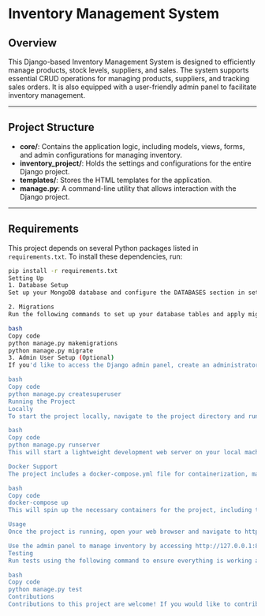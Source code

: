 # Inventory Management System

## Overview

This Django-based Inventory Management System is designed to efficiently manage products, stock levels, suppliers, and sales. The system supports essential CRUD operations for managing products, suppliers, and tracking sales orders. It is also equipped with a user-friendly admin panel to facilitate inventory management.

---

## Project Structure

- **core/**: Contains the application logic, including models, views, forms, and admin configurations for managing inventory.
- **inventory_project/**: Holds the settings and configurations for the entire Django project.
- **templates/**: Stores the HTML templates for the application.
- **manage.py**: A command-line utility that allows interaction with the Django project.

---

## Requirements

This project depends on several Python packages listed in `requirements.txt`. To install these dependencies, run:

```bash
pip install -r requirements.txt
Setting Up
1. Database Setup
Set up your MongoDB database and configure the DATABASES section in settings.py accordingly to connect to your MongoDB instance.

2. Migrations
Run the following commands to set up your database tables and apply migrations:

bash
Copy code
python manage.py makemigrations
python manage.py migrate
3. Admin User Setup (Optional)
If you'd like to access the Django admin panel, create an administrator user:

bash
Copy code
python manage.py createsuperuser
Running the Project
Locally
To start the project locally, navigate to the project directory and run:

bash
Copy code
python manage.py runserver
This will start a lightweight development web server on your local machine at http://127.0.0.1:8000.

Docker Support
The project includes a docker-compose.yml file for containerization, making deployment easy and consistent. To run the project in Docker containers, execute the following command:

bash
Copy code
docker-compose up
This will spin up the necessary containers for the project, including the database and application.

Usage
Once the project is running, open your web browser and navigate to http://127.0.0.1:8000 to begin using the application.

Use the admin panel to manage inventory by accessing http://127.0.0.1:8000/admin, provided you have created a superuser account.
Testing
Run tests using the following command to ensure everything is working as expected:

bash
Copy code
python manage.py test
Contributions
Contributions to this project are welcome! If you would like to contribute, please follow the coding conventions and add tests for any new features or changes.
